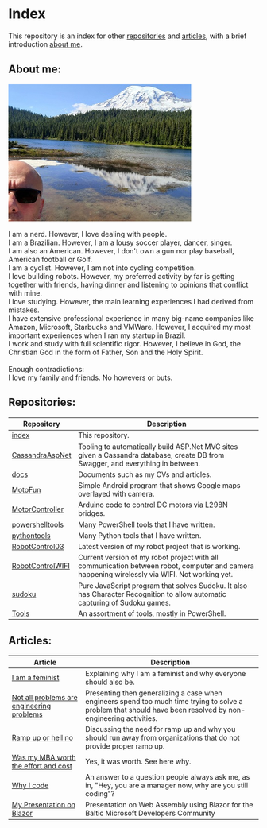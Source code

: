 # Index

This repository is an index for other [repositories](#repositories) and [articles](#articles), with a brief introduction [about me](#about-me).

## About me:

![Lucidio reflecting about Mt. Rainier](https://github.com/LucidioK/Photos/blob/master/LKMtRainier.jpg)

I am a nerd. However, I love dealing with people. <br/>
I am a Brazilian. However, I am a lousy soccer player, dancer, singer. <br/>
I am also an American. However, I don't own a gun nor play baseball, American football or Golf. <br/>
I am a cyclist. However, I am not into cycling competition. <br/>
I love building robots. However, my preferred activity by far is getting together with friends, having dinner and listening to opinions that conflict with mine. <br/>
I love studying. However, the main learning experiences I had derived from mistakes. <br/>
I have extensive professional experience in many big-name companies like Amazon, Microsoft, Starbucks and VMWare. However, I acquired my most important experiences when I ran my startup in Brazil. <br/>
I work and study with full scientific rigor. However, I believe in God, the Christian God in the form of Father, Son and the Holy Spirit. <br>
<br/>
Enough contradictions: <br/>
I love my family and friends. No howevers or buts.

## Repositories:

| Repository                                                       | Description |
|-----------                                                       | ----------- |
| [index](https://github.com/LucidioK/index)                       | This repository. |
| [CassandraAspNet](https://github.com/LucidioK/CassandraAspNet)   | Tooling to automatically build ASP.Net MVC sites given a Cassandra database, create DB from Swagger, and everything in between. |
| [docs](https://github.com/LucidioK/docs)                         | Documents such as my CVs and articles.  |
| [MotoFun](https://github.com/LucidioK/MotoFun)                   | Simple Android program that shows Google maps overlayed with camera.  |
| [MotorController](https://github.com/LucidioK/MotorController)   | Arduino code to control DC motors via L298N bridges.   |
| [powershelltools](https://github.com/LucidioK/powershelltools)   | Many PowerShell tools that I have written.  |
| [pythontools](https://github.com/LucidioK/pythontools)           | Many Python tools that I have written. |
| [RobotControl03](https://github.com/LucidioK/RobotControl03)     | Latest version of my robot project that is working. |
| [RobotControlWIFI](https://github.com/LucidioK/RobotControlWIFI) | Current version of my robot project with all communication between robot, computer and camera happening wirelessly via WIFI. Not working yet.   |
| [sudoku](https://github.com/LucidioK/sudoku)                     | Pure JavaScript program that solves Sudoku. It also has Character Recognition to allow automatic capturing of Sudoku games. |
| [Tools](https://github.com/LucidioK/Tools)                       | An assortment of tools, mostly in PowerShell. |

## Articles:

| Article                                                                                                                     | Description                           |
| -------                                                                                                                     | -----------                           |
| [I am a feminist](https://github.com/LucidioK/docs/blob/main/I_am_a_feminist.md)                                                     | Explaining why I am a feminist and why everyone should also be. |
| [Not all problems are engineering problems](https://github.com/LucidioK/docs/blob/main/not_all_problems_are_Engineering_problems.md) | Presenting then generalizing a case when engineers spend too much time trying to solve a problem that should have been resolved by non-engineering activities. |
| [Ramp up or hell no](https://github.com/LucidioK/docs/blob/main/ramp_up_or_hell_no.md)                                               | Discussing the need for ramp up and why you should run away from organizations that do not provide proper ramp up. |
| [Was my MBA worth the effort and cost](https://github.com/LucidioK/docs/blob/main/was_my_MBA_worth_the_effort_and_cost.md)           | Yes, it was worth. See here why.  |
| [Why I code](https://github.com/LucidioK/docs/blob/main/why_I_code.md)                                                               | An answer to a question people always ask me, as in, "Hey, you are a manager now, why are you still coding"?  |
| [My Presentation on Blazor](https://youtu.be/xABSB_8-hmg?t=3346)                                                                     | Presentation on Web Assembly using Blazor for the Baltic Microsoft Developers Community |
